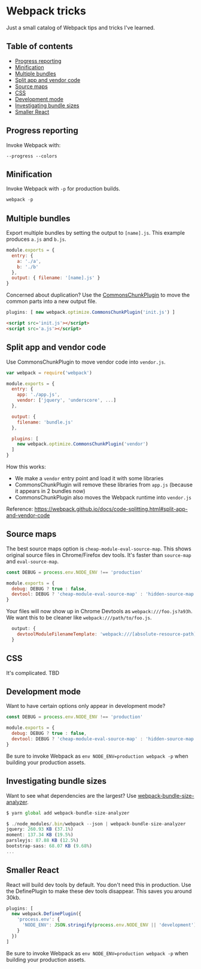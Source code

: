 # Webpack tricks

Just a small catalog of Webpack tips and tricks I've learned.

Table of contents
-----------------

* [Progress reporting](#progress-reporting)
* [Minification](#minification)
* [Multiple bundles](#multiple-bundles)
* [Split app and vendor code](#split-app-and-vendor-code)
* [Source maps](#source-maps)
* [CSS](#css)
* [Development mode](#development-mode)
* [Investigating bundle sizes](#investigating-bundle-sizes)
* [Smaller React](#smaller-react)

Progress reporting
------------------

Invoke Webpack with:

```
--progress --colors
```

Minification
------------

Invoke Webpack with `-p` for production builds.

```js
webpack -p
```

Multiple bundles
----------------

Export multiple bundles by setting the output to `[name].js`. This example produces `a.js` and `b.js`.

```js
module.exports = {
  entry: {
    a: './a',
    b: './b'
  },
  output: { filename: '[name].js' }
}
```

Concerned about duplication? Use the [CommonsChunkPlugin](https://webpack.github.io/docs/list-of-plugins.html#commonschunkplugin) to move the common parts into a new output file.

```js
plugins: [ new webpack.optimize.CommonsChunkPlugin('init.js') ]
```

```html
<script src='init.js'></script>
<script src='a.js'></script>
```

Split app and vendor code
-------------------------

Use CommonsChunkPlugin to move vendor code into `vendor.js`.

```js
var webpack = require('webpack')

module.exports = {
  entry: {
    app: './app.js',
    vendor: ['jquery', 'underscore', ...]
  },

  output: {
    filename: 'bundle.js'
  },

  plugins: [
    new webpack.optimize.CommonsChunkPlugin('vendor')
  ]
}
```

How this works:

- We make a `vendor` entry point and load it with some libraries
- CommonsChunkPlugin will remove these libraries from `app.js` (because it appears in 2 bundles now)
- CommonsChunkPlugin also moves the Webpack runtime into `vendor.js`

Reference: <https://webpack.github.io/docs/code-splitting.html#split-app-and-vendor-code>

Source maps
-----------

The best source maps option is `cheap-module-eval-source-map`. This shows original source files in Chrome/Firefox dev tools. It's faster than `source-map` and `eval-source-map`.

```js
const DEBUG = process.env.NODE_ENV !== 'production'

module.exports = {
  debug: DEBUG ? true : false,
  devtool: DEBUG ? 'cheap-module-eval-source-map' : 'hidden-source-map'
}
```

Your files will now show up in Chrome Devtools as `webpack:///foo.js?a93h`. We want this to be cleaner like `webpack:///path/to/foo.js`.

```js
  output: {
    devtoolModuleFilenameTemplate: 'webpack:///[absolute-resource-path]'
  }
```

CSS
---

It's complicated. TBD

Development mode
----------------

Want to have certain options only appear in development mode?

```js
const DEBUG = process.env.NODE_ENV !== 'production'

module.exports = {
  debug: DEBUG ? true : false,
  devtool: DEBUG ? 'cheap-module-eval-source-map' : 'hidden-source-map'
}
```

Be sure to invoke Webpack as `env NODE_ENV=production webpack -p` when building your production assets.

Investigating bundle sizes
--------------------------

Want to see what dependencies are the largest? Use [webpack-bundle-size-analyzer](https://github.com/robertknight/webpack-bundle-size-analyzer).

```js
$ yarn global add webpack-bundle-size-analyzer
```

```js
$ ./node_modules/.bin/webpack --json | webpack-bundle-size-analyzer
jquery: 260.93 KB (37.1%)
moment: 137.34 KB (19.5%)
parsleyjs: 87.88 KB (12.5%)
bootstrap-sass: 68.07 KB (9.68%)
...
```

Smaller React
-------------

React will build dev tools by default. You don't need this in production. Use the DefinePlugin to make these dev tools disappear. This saves you around 30kb.

```js
plugins: [
  new webpack.DefinePlugin({
    'process.env': {
      'NODE_ENV': JSON.stringify(process.env.NODE_ENV || 'development')
    }
  })
]
```

Be sure to invoke Webpack as `env NODE_ENV=production webpack -p` when building your production assets.
